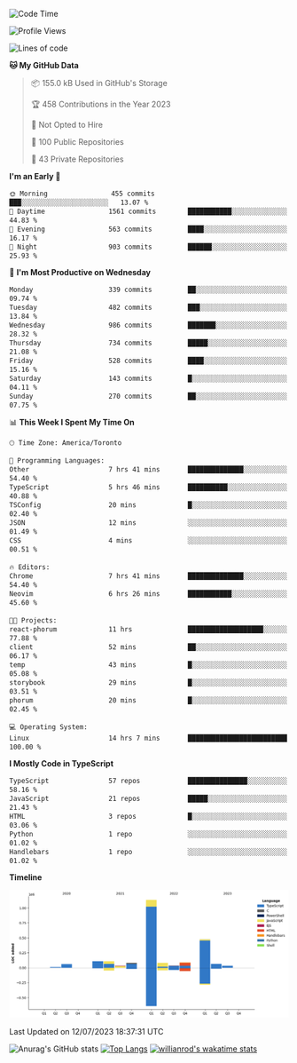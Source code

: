 <!--START_SECTION:waka-->
![Code Time](http://img.shields.io/badge/Code%20Time-391%20hrs%2013%20mins-blue)

![Profile Views](http://img.shields.io/badge/Profile%20Views-0-blue)

![Lines of code](https://img.shields.io/badge/From%20Hello%20World%20I%27ve%20Written-2.3%20million%20lines%20of%20code-blue)

**🐱 My GitHub Data** 

> 📦 155.0 kB Used in GitHub's Storage 
 > 
> 🏆 458 Contributions in the Year 2023
 > 
> 🚫 Not Opted to Hire
 > 
> 📜 100 Public Repositories 
 > 
> 🔑 43 Private Repositories 
 > 
**I'm an Early 🐤** 

```text
🌞 Morning                455 commits         ███░░░░░░░░░░░░░░░░░░░░░░   13.07 % 
🌆 Daytime                1561 commits        ███████████░░░░░░░░░░░░░░   44.83 % 
🌃 Evening                563 commits         ████░░░░░░░░░░░░░░░░░░░░░   16.17 % 
🌙 Night                  903 commits         ██████░░░░░░░░░░░░░░░░░░░   25.93 % 
```
📅 **I'm Most Productive on Wednesday** 

```text
Monday                   339 commits         ██░░░░░░░░░░░░░░░░░░░░░░░   09.74 % 
Tuesday                  482 commits         ███░░░░░░░░░░░░░░░░░░░░░░   13.84 % 
Wednesday                986 commits         ███████░░░░░░░░░░░░░░░░░░   28.32 % 
Thursday                 734 commits         █████░░░░░░░░░░░░░░░░░░░░   21.08 % 
Friday                   528 commits         ████░░░░░░░░░░░░░░░░░░░░░   15.16 % 
Saturday                 143 commits         █░░░░░░░░░░░░░░░░░░░░░░░░   04.11 % 
Sunday                   270 commits         ██░░░░░░░░░░░░░░░░░░░░░░░   07.75 % 
```


📊 **This Week I Spent My Time On** 

```text
🕑︎ Time Zone: America/Toronto

💬 Programming Languages: 
Other                    7 hrs 41 mins       ██████████████░░░░░░░░░░░   54.40 % 
TypeScript               5 hrs 46 mins       ██████████░░░░░░░░░░░░░░░   40.88 % 
TSConfig                 20 mins             █░░░░░░░░░░░░░░░░░░░░░░░░   02.40 % 
JSON                     12 mins             ░░░░░░░░░░░░░░░░░░░░░░░░░   01.49 % 
CSS                      4 mins              ░░░░░░░░░░░░░░░░░░░░░░░░░   00.51 % 

🔥 Editors: 
Chrome                   7 hrs 41 mins       ██████████████░░░░░░░░░░░   54.40 % 
Neovim                   6 hrs 26 mins       ███████████░░░░░░░░░░░░░░   45.60 % 

🐱‍💻 Projects: 
react-phorum             11 hrs              ███████████████████░░░░░░   77.88 % 
client                   52 mins             ██░░░░░░░░░░░░░░░░░░░░░░░   06.17 % 
temp                     43 mins             █░░░░░░░░░░░░░░░░░░░░░░░░   05.08 % 
storybook                29 mins             █░░░░░░░░░░░░░░░░░░░░░░░░   03.51 % 
phorum                   20 mins             █░░░░░░░░░░░░░░░░░░░░░░░░   02.45 % 

💻 Operating System: 
Linux                    14 hrs 7 mins       █████████████████████████   100.00 % 
```

**I Mostly Code in TypeScript** 

```text
TypeScript               57 repos            ███████████████░░░░░░░░░░   58.16 % 
JavaScript               21 repos            █████░░░░░░░░░░░░░░░░░░░░   21.43 % 
HTML                     3 repos             █░░░░░░░░░░░░░░░░░░░░░░░░   03.06 % 
Python                   1 repo              ░░░░░░░░░░░░░░░░░░░░░░░░░   01.02 % 
Handlebars               1 repo              ░░░░░░░░░░░░░░░░░░░░░░░░░   01.02 % 
```



**Timeline**

![Lines of Code chart](https://raw.githubusercontent.com/wise-introvert/wise-introvert/master/assets/bar_graph.png)


 Last Updated on 12/07/2023 18:37:31 UTC
<!--END_SECTION:waka-->

![Anurag's GitHub stats](https://github-readme-stats.vercel.app/api?username=wise-introvert&count_private=true&show_icons=true)
[![Top Langs](https://github-readme-stats.vercel.app/api/top-langs/?username=wise-introvert&langs_count=10)](https://github.com/anuraghazra/github-readme-stats)
[![willianrod's wakatime stats](https://github-readme-stats.vercel.app/api/wakatime?username=wiseintrovert)](https://github.com/anuraghazra/github-readme-stats)
